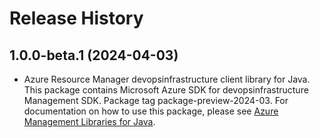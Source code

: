 # Release History

## 1.0.0-beta.1 (2024-04-03)

- Azure Resource Manager devopsinfrastructure client library for Java. This package contains Microsoft Azure SDK for devopsinfrastructure Management SDK.  Package tag package-preview-2024-03. For documentation on how to use this package, please see [Azure Management Libraries for Java](https://aka.ms/azsdk/java/mgmt).
